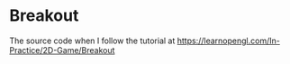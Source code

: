 # Breakout
The source code when I follow the tutorial at https://learnopengl.com/In-Practice/2D-Game/Breakout
